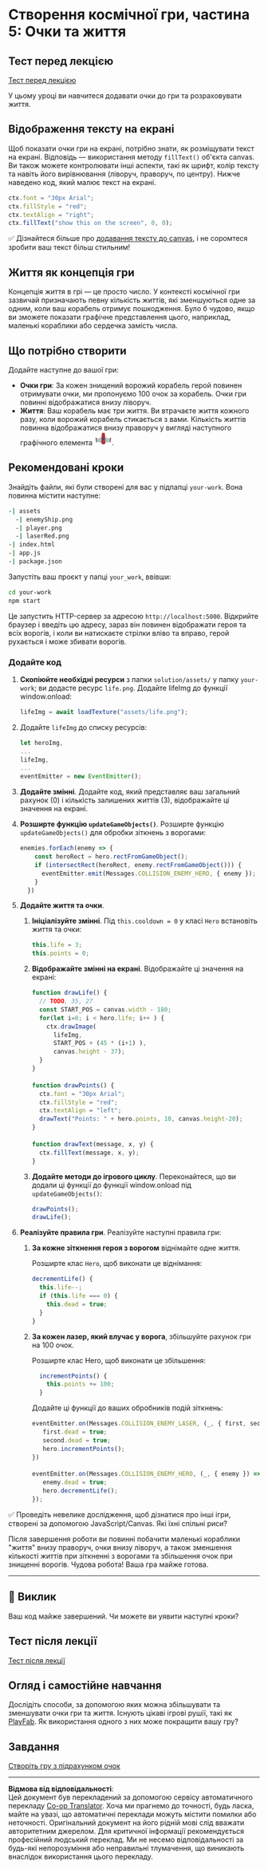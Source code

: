 <!--
CO_OP_TRANSLATOR_METADATA:
{
  "original_hash": "adda95e02afa3fbee67b6e385b1109e1",
  "translation_date": "2025-08-28T18:14:05+00:00",
  "source_file": "6-space-game/5-keeping-score/README.md",
  "language_code": "uk"
}
-->
# Створення космічної гри, частина 5: Очки та життя

## Тест перед лекцією

[Тест перед лекцією](https://ff-quizzes.netlify.app/web/quiz/37)

У цьому уроці ви навчитеся додавати очки до гри та розраховувати життя.

## Відображення тексту на екрані

Щоб показати очки гри на екрані, потрібно знати, як розміщувати текст на екрані. Відповідь — використання методу `fillText()` об'єкта canvas. Ви також можете контролювати інші аспекти, такі як шрифт, колір тексту та навіть його вирівнювання (ліворуч, праворуч, по центру). Нижче наведено код, який малює текст на екрані.

```javascript
ctx.font = "30px Arial";
ctx.fillStyle = "red";
ctx.textAlign = "right";
ctx.fillText("show this on the screen", 0, 0);
```

✅ Дізнайтеся більше про [додавання тексту до canvas](https://developer.mozilla.org/docs/Web/API/Canvas_API/Tutorial/Drawing_text), і не соромтеся зробити ваш текст більш стильним!

## Життя як концепція гри

Концепція життя в грі — це просто число. У контексті космічної гри зазвичай призначають певну кількість життів, які зменшуються одне за одним, коли ваш корабель отримує пошкодження. Було б чудово, якщо ви зможете показати графічне представлення цього, наприклад, маленькі кораблики або сердечка замість числа.

## Що потрібно створити

Додайте наступне до вашої гри:

- **Очки гри**: За кожен знищений ворожий корабель герой повинен отримувати очки, ми пропонуємо 100 очок за корабель. Очки гри повинні відображатися внизу ліворуч.
- **Життя**: Ваш корабель має три життя. Ви втрачаєте життя кожного разу, коли ворожий корабель стикається з вами. Кількість життів повинна відображатися внизу праворуч у вигляді наступного графічного елемента ![зображення життя](../../../../translated_images/life.6fb9f50d53ee0413cd91aa411f7c296e10a1a6de5c4a4197c718b49bf7d63ebf.uk.png).

## Рекомендовані кроки

Знайдіть файли, які були створені для вас у підпапці `your-work`. Вона повинна містити наступне:

```bash
-| assets
  -| enemyShip.png
  -| player.png
  -| laserRed.png
-| index.html
-| app.js
-| package.json
```

Запустіть ваш проєкт у папці `your_work`, ввівши:

```bash
cd your-work
npm start
```

Це запустить HTTP-сервер за адресою `http://localhost:5000`. Відкрийте браузер і введіть цю адресу, зараз він повинен відображати героя та всіх ворогів, і коли ви натискаєте стрілки вліво та вправо, герой рухається і може збивати ворогів.

### Додайте код

1. **Скопіюйте необхідні ресурси** з папки `solution/assets/` у папку `your-work`; ви додасте ресурс `life.png`. Додайте lifeImg до функції window.onload: 

    ```javascript
    lifeImg = await loadTexture("assets/life.png");
    ```

1. Додайте `lifeImg` до списку ресурсів:

    ```javascript
    let heroImg,
    ...
    lifeImg,
    ...
    eventEmitter = new EventEmitter();
    ```
  
2. **Додайте змінні**. Додайте код, який представляє ваш загальний рахунок (0) і кількість залишених життів (3), відображайте ці значення на екрані.

3. **Розширте функцію `updateGameObjects()`**. Розширте функцію `updateGameObjects()` для обробки зіткнень з ворогами:

    ```javascript
    enemies.forEach(enemy => {
        const heroRect = hero.rectFromGameObject();
        if (intersectRect(heroRect, enemy.rectFromGameObject())) {
          eventEmitter.emit(Messages.COLLISION_ENEMY_HERO, { enemy });
        }
      })
    ```

4. **Додайте життя та очки**. 
   1. **Ініціалізуйте змінні**. Під `this.cooldown = 0` у класі `Hero` встановіть життя та очки:

        ```javascript
        this.life = 3;
        this.points = 0;
        ```

   1. **Відображайте змінні на екрані**. Відображайте ці значення на екрані:

        ```javascript
        function drawLife() {
          // TODO, 35, 27
          const START_POS = canvas.width - 180;
          for(let i=0; i < hero.life; i++ ) {
            ctx.drawImage(
              lifeImg, 
              START_POS + (45 * (i+1) ), 
              canvas.height - 37);
          }
        }
        
        function drawPoints() {
          ctx.font = "30px Arial";
          ctx.fillStyle = "red";
          ctx.textAlign = "left";
          drawText("Points: " + hero.points, 10, canvas.height-20);
        }
        
        function drawText(message, x, y) {
          ctx.fillText(message, x, y);
        }

        ```

   1. **Додайте методи до ігрового циклу**. Переконайтеся, що ви додали ці функції до функції window.onload під `updateGameObjects()`:

        ```javascript
        drawPoints();
        drawLife();
        ```

1. **Реалізуйте правила гри**. Реалізуйте наступні правила гри:

   1. **За кожне зіткнення героя з ворогом** віднімайте одне життя.
   
      Розширте клас `Hero`, щоб виконати це віднімання:

        ```javascript
        decrementLife() {
          this.life--;
          if (this.life === 0) {
            this.dead = true;
          }
        }
        ```

   2. **За кожен лазер, який влучає у ворога**, збільшуйте рахунок гри на 100 очок.

      Розширте клас Hero, щоб виконати це збільшення:
    
        ```javascript
          incrementPoints() {
            this.points += 100;
          }
        ```

        Додайте ці функції до ваших обробників подій зіткнень:

        ```javascript
        eventEmitter.on(Messages.COLLISION_ENEMY_LASER, (_, { first, second }) => {
           first.dead = true;
           second.dead = true;
           hero.incrementPoints();
        })

        eventEmitter.on(Messages.COLLISION_ENEMY_HERO, (_, { enemy }) => {
           enemy.dead = true;
           hero.decrementLife();
        });
        ```

✅ Проведіть невелике дослідження, щоб дізнатися про інші ігри, створені за допомогою JavaScript/Canvas. Які їхні спільні риси?

Після завершення роботи ви повинні побачити маленькі кораблики "життя" внизу праворуч, очки внизу ліворуч, а також зменшення кількості життів при зіткненні з ворогами та збільшення очок при знищенні ворогів. Чудова робота! Ваша гра майже готова.

---

## 🚀 Виклик

Ваш код майже завершений. Чи можете ви уявити наступні кроки?

## Тест після лекції

[Тест після лекції](https://ff-quizzes.netlify.app/web/quiz/38)

## Огляд і самостійне навчання

Дослідіть способи, за допомогою яких можна збільшувати та зменшувати очки гри та життя. Існують цікаві ігрові рушії, такі як [PlayFab](https://playfab.com). Як використання одного з них може покращити вашу гру?

## Завдання

[Створіть гру з підрахунком очок](assignment.md)

---

**Відмова від відповідальності**:  
Цей документ був перекладений за допомогою сервісу автоматичного перекладу [Co-op Translator](https://github.com/Azure/co-op-translator). Хоча ми прагнемо до точності, будь ласка, майте на увазі, що автоматичні переклади можуть містити помилки або неточності. Оригінальний документ на його рідній мові слід вважати авторитетним джерелом. Для критичної інформації рекомендується професійний людський переклад. Ми не несемо відповідальності за будь-які непорозуміння або неправильні тлумачення, що виникають внаслідок використання цього перекладу.